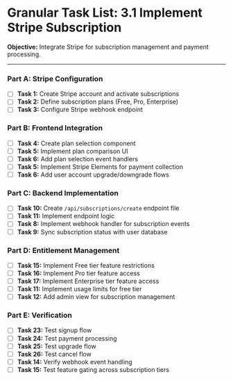 # Granular Task List: 3.1 Implement Stripe Subscription

**Objective:** Integrate Stripe for subscription management and payment processing.

---

### Part A: Stripe Configuration
- [ ] **Task 1:** Create Stripe account and activate subscriptions
- [ ] **Task 2:** Define subscription plans (Free, Pro, Enterprise)
- [ ] **Task 3:** Configure Stripe webhook endpoint

### Part B: Frontend Integration
- [ ] **Task 4:** Create plan selection component
- [ ] **Task 5:** Implement plan comparison UI
- [ ] **Task 6:** Add plan selection event handlers
- [ ] **Task 5:** Implement Stripe Elements for payment collection
- [ ] **Task 6:** Add user account upgrade/downgrade flows

### Part C: Backend Implementation
- [ ] **Task 10:** Create `/api/subscriptions/create` endpoint file
- [ ] **Task 11:** Implement endpoint logic
- [ ] **Task 8:** Implement webhook handler for subscription events
- [ ] **Task 9:** Sync subscription status with user database

### Part D: Entitlement Management
- [ ] **Task 15:** Implement Free tier feature restrictions
- [ ] **Task 16:** Implement Pro tier feature access
- [ ] **Task 17:** Implement Enterprise tier feature access
- [ ] **Task 11:** Implement usage limits for free tier
- [ ] **Task 12:** Add admin view for subscription management

### Part E: Verification
- [ ] **Task 23:** Test signup flow
- [ ] **Task 24:** Test payment processing
- [ ] **Task 25:** Test upgrade flow
- [ ] **Task 26:** Test cancel flow
- [ ] **Task 14:** Verify webhook event handling
- [ ] **Task 15:** Test feature gating across subscription tiers